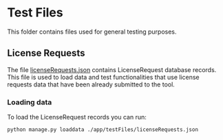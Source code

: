 # Test Files

This folder contains files used for general testing purposes.

## License Requests

The file [licenseRequests.json](licenseRequests.json) contains LicenseRequest database records. This file is used to load data and test functionalities that use license requests data that have been already submitted to the tool.

### Loading data

To load the LicenseRequest records you can run: 

```
python manage.py loaddata ./app/testFiles/licenseRequests.json
```
